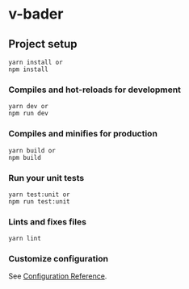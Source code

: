 # v-bader

## Project setup
```
yarn install or
npm install
```

### Compiles and hot-reloads for development
```
yarn dev or
npm run dev
```

### Compiles and minifies for production
```
yarn build or
npm build
```

### Run your unit tests
```
yarn test:unit or
npm run test:unit
```

### Lints and fixes files
```
yarn lint
```

### Customize configuration
See [Configuration Reference](https://cli.vuejs.org/config/).

